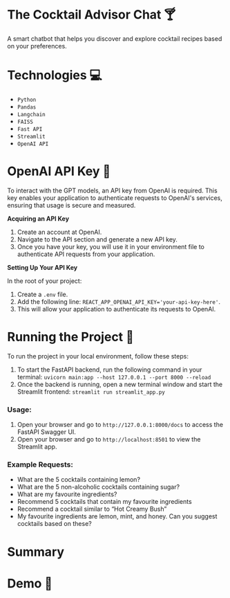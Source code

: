 # The Cocktail Advisor Chat 🍸
A smart chatbot that helps you discover and explore cocktail recipes based on your preferences.

# Technologies 💻
- `Python` 
- `Pandas` 
- `Langchain` 
- `FAISS` 
- `Fast API` 
- `Streamlit` 
- `OpenAI API`

# OpenAI API Key 🔐
To interact with the GPT models, an API key from OpenAI is required. This key enables your application to authenticate requests to OpenAI's services, ensuring that usage is secure and measured.

**Acquiring an API Key**
1. Create an account at OpenAI.
2. Navigate to the API section and generate a new API key.
3. Once you have your key, you will use it in your environment file to authenticate API requests from your application.

**Setting Up Your API Key**

In the root of your project:
1. Create a `.env` file.
2. Add the following line: `REACT_APP_OPENAI_API_KEY='your-api-key-here'`.
3. This will allow your application to authenticate its requests to OpenAI.


# Running the Project 🚦
To run the project in your local environment, follow these steps:

1. To start the FastAPI backend, run the following command in your terminal:
`uvicorn main:app --host 127.0.0.1 --port 8000 --reload`
2. Once the backend is running, open a new terminal window and start the Streamlit frontend:
`streamlit run streamlit_app.py`

### Usage:
1. Open your browser and go to `http://127.0.0.1:8000/docs` to access the FastAPI Swagger UI.
2. Open your browser and go to `http://localhost:8501` to view the Streamlit app.

### Example Requests:
- What are the 5 cocktails containing lemon?
- What are the 5 non-alcoholic cocktails containing sugar? 
- What are my favourite ingredients? 
- Recommend 5 cocktails that contain my favourite ingredients 
- Recommend a cocktail similar to “Hot Creamy Bush” 
- My favourite ingredients are lemon, mint, and honey. Can you suggest cocktails based on these?

# Summary

# Demo 📸
